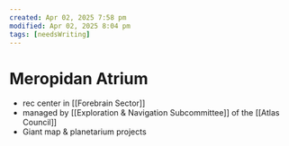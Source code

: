 ```yaml
---
created: Apr 02, 2025 7:58 pm
modified: Apr 02, 2025 8:04 pm
tags: [needsWriting]
---
```


# Meropidan Atrium

- rec center in [[Forebrain Sector]]
- managed by [[Exploration & Navigation Subcommittee]] of the [[Atlas Council]]
- Giant map & planetarium projects